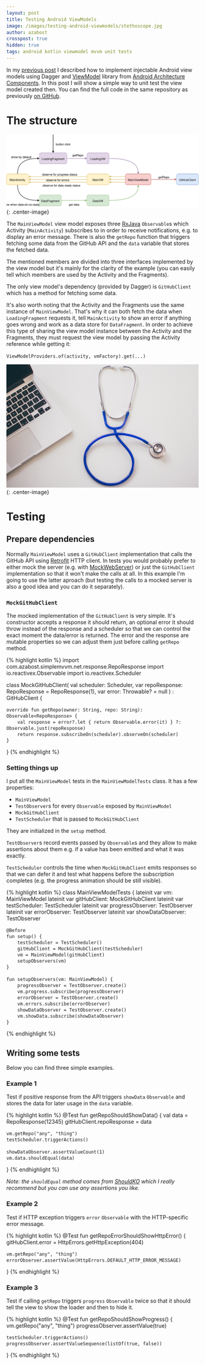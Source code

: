 ```yaml
---
layout: post
title: Testing Android ViewModels
image: /images/testing-android-viewmodels/stethoscope.jpg
author: azabost
crosspost: true
hidden: true
tags: android kotlin viewmodel mvvm unit tests
---
```


In my [previous post](https://brightinventions.pl/blog/injectable-android-viewmodels/) I described how to implement injectable Android view models using Dagger and [ViewModel](https://developer.android.com/topic/libraries/architecture/viewmodel.html) library from [Android Architecture Components](https://developer.android.com/topic/libraries/architecture/index.html). In this post I will show a simple way to unit test the view model created then. You can find the full code in the same repository as previously [on GitHub](https://github.com/azabost/simple-mvvm-example).

# The structure #

![Structure](/images/testing-android-viewmodels/structure.svg){: .center-image}

The `MainViewModel` view model exposes three [RxJava](https://github.com/ReactiveX/RxJava) `Observable`s which Activity (`MainActivity`) subscribes to in order to receive notifications, e.g. to display an error message. There is also the `getRepo` function that triggers fetching some data from the GitHub API and the `data` variable that stores the fetched data.

The mentioned members are divided into three interfaces implemented by the view model but it's mainly for the clarity of the example (you can easily tell which members are used by the Activity and the Fragments).

The only view model's dependency (provided by Dagger) is `GitHubClient` which has a method for fetching some data.

It's also worth noting that the Activity and the Fragments use the same instance of `MainViewModel`. That's why it can both fetch the data when `LoadingFragment` requests it, tell `MainActivity` to show an error if anything goes wrong and work as a data store for `DataFragment`. In order to achieve this type of sharing the view model instance between the Activity and the Fragments, they must request the view model by passing the Activity reference while getting it:

`ViewModelProviders.of(activity, vmFactory).get(...)`

![Stethoscope](/images/testing-android-viewmodels/stethoscope.jpg){: .center-image}

# Testing #

## Prepare dependencies ##

Normally `MainViewModel` uses a `GitHubClient` implementation that calls the GitHub API using [Retrofit](https://github.com/square/retrofit) HTTP client. In tests you would probably prefer to either mock the server (e.g. with [MockWebServer](https://github.com/square/okhttp/tree/master/mockwebserver)) or just the `GitHubClient` implementation so that it won't make the calls at all. In this example I'm going to use the latter aproach (but testing the calls to a mocked server is also a good idea and you can do it separately).

### `MockGitHubClient` ###

The mocked implementation of the `GitHubClient` is very simple. It's constructor accepts a response it should return, an optional error it should throw instead of the response and a scheduler so that we can control the exact moment the data/error is returned. The error and the response are mutable properties so we can adjust them just before calling `getRepo` method.

{% highlight kotlin %}
import com.azabost.simplemvvm.net.response.RepoResponse
import io.reactivex.Observable
import io.reactivex.Scheduler

class MockGitHubClient(
        val scheduler: Scheduler,
        var repoResponse: RepoResponse = RepoResponse(1),
        var error: Throwable? = null
) : GitHubClient {

    override fun getRepo(owner: String, repo: String): Observable<RepoResponse> {
        val response = error?.let { return Observable.error(it) } ?: Observable.just(repoResponse)
        return response.subscribeOn(scheduler).observeOn(scheduler)
    }
}
{% endhighlight %}

### Setting things up ###

I put all the `MainViewModel` tests in the `MainViewModelTests` class. It has a few properties:

* `MainViewModel`
* `TestObserver`s for every `Observable` exposed by `MainViewModel`
* `MockGitHubClient`
* `TestScheduler` that is passed to `MockGitHubClient`

They are initialized in the `setup` method.

`TestObserver`s record events passed by `Observable`s and they allow to make assertions about them e.g. if a value has been emitted and what it was exactly.

`TestScheduler` controls the time when `MockGitHubClient` emits responses so that we can defer it and test what happens before the subscription completes (e.g. the progress animation should be still visible).

{% highlight kotlin %}
class MainViewModelTests {
    lateinit var vm: MainViewModel
    lateinit var gitHubClient: MockGitHubClient
    lateinit var testScheduler: TestScheduler
    lateinit var progressObserver: TestObserver<Boolean>
    lateinit var errorObserver: TestObserver<Int>
    lateinit var showDataObserver: TestObserver<Unit>

    @Before
    fun setup() {
        testScheduler = TestScheduler()
        gitHubClient = MockGitHubClient(testScheduler)
        vm = MainViewModel(gitHubClient)
        setupObservers(vm)
    }

    fun setupObservers(vm: MainViewModel) {
        progressObserver = TestObserver.create()
        vm.progress.subscribe(progressObserver)
        errorObserver = TestObserver.create()
        vm.errors.subscribe(errorObserver)
        showDataObserver = TestObserver.create()
        vm.showData.subscribe(showDataObserver)
    }
{% endhighlight %}

## Writing some tests ##

Below you can find three simple examples.

### Example 1 ###

Test if positive response from the API triggers `showData` `Observable` and stores the data for later usage in the `data` variable.

{% highlight kotlin %}
@Test
fun getRepoShouldShowData() {
    val data = RepoResponse(12345)
    gitHubClient.repoResponse = data

    vm.getRepo("any", "thing")
    testScheduler.triggerActions()

    showDataObserver.assertValueCount(1)
    vm.data.shouldEqual(data)
}
{% endhighlight %}

_Note: the `shouldEqual` method comes from [ShouldKO](https://github.com/miensol/shouldko) which I really recommend but you can use any assertions you like._

### Example 2 ###

Test if HTTP exception triggers `error` `Observable` with the HTTP-specific error message.

{% highlight kotlin %}
@Test
fun getRepoErrorShouldShowHttpError() {
    gitHubClient.error = HttpErrors.getHttpException(404)

    vm.getRepo("any", "thing")
    errorObserver.assertValue(HttpErrors.DEFAULT_HTTP_ERROR_MESSAGE)
}
{% endhighlight %}

### Example 3 ###

Test if calling `getRepo` triggers `progress` `Observable` twice so that it should tell the view to show the loader and then to hide it.

{% highlight kotlin %}
@Test
fun getRepoShouldShowProgress() {
    vm.getRepo("any", "thing")
    progressObserver.assertValue(true)

    testScheduler.triggerActions()
    progressObserver.assertValueSequence(listOf(true, false))
}
{% endhighlight %}
